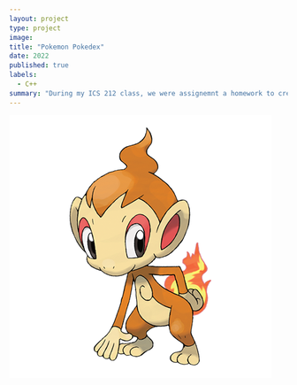 ```yaml
---
layout: project
type: project
image:
title: "Pokemon Pokedex"
date: 2022
published: true
labels:
  - C++
summary: "During my ICS 212 class, we were assignemnt a homework to create a functional Pokemon Pokedex in C++."
---
```

<div class="text-center p-4">
  <img src="img/chimchar.png">
</div>




```cpp

```
